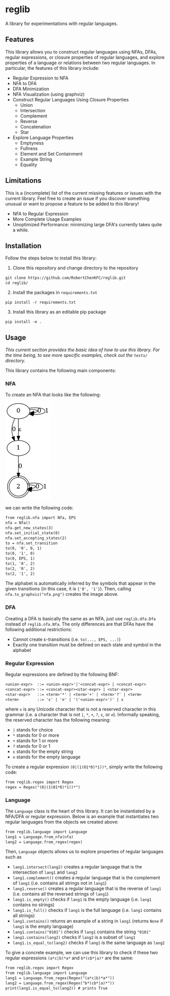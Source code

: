# reglib
A library for experimentations with regular languages.

## Features
This library allows you to construct regular languages using NFAs, DFAs, regular expressions, or closure properties of regular languages, and explore properties of a language or relations between two regular languages. In particular, the features of this library include:
* Regular Expression to NFA
* NFA to DFA
* DFA Minimization
* NFA Visualization (using graphviz)
* Construct Regular Languages Using Closure Properties
  * Union
  * Intersection
  * Complement
  * Reverse
  * Concatenation
  * Star
* Explore Language Properties
  * Emptyness
  * Fullness
  * Element and Set Containment
  * Example String
  * Equality

## Limitations
This is a (incomplete) list of the current missing features or issues with the current library. Feel free to create an issue if you discover something unusual or want to propose a feature to be added to this library!
* NFA to Regular Expression
* More Complete Usage Examples
* Unoptimized Performance: minimizing large DFA's currently takes quite a while.

## Installation
Follow the steps below to install this library:
1. Clone this repository and change directory to the repository
```
git clone https://github.com/RobertChenKFC/reglib.git
cd reglib/
```
2. Install the packages in `requirements.txt`
```
pip install -r requirements.txt
```
3. Install this library as an editable pip package
```
pip install -e .
```

## Usage
*This current section provides the basic idea of how to use this library. For the time being, to see more specific examples, check out the `tests/` directory.*

This library contains the following main components:
### NFA
To create an NFA that looks like the following:

![Example of an NFA](/assets/images/nfa.png)

we can write the following code:
```
from reglib.nfa import Nfa, EPS
nfa = Nfa()
nfa.get_new_states(3)
nfa.set_initial_state(0)
nfa.set_accepting_states(2)
to = nfa.set_transition
to(0, '0', 0, 1)
to(0, '1', 0)
to(0, EPS, 1)
to(1, '0', 2)
to(2, '0', 2)
to(2, '1', 2)
```
The alphabet is automatically inferred by the symbols that appear in the given transitions (in this case, it is `{'0', '1'}`). Then, calling `nfa.to_graphviz("nfa.png")` creates the image above.
### DFA
Creating a DFA is basically the same as an NFA, just use `reglib.dfa.Dfa` instead of `reglib.nfa.Nfa`. The only differences are that DFAs have the following additional restrictions:
* Cannot create ε-transitions (i.e. `to(..., EPS, ...)`)
* Exactly one transition must be defined on each state and symbol in the alphabet
### Regular Expression
Regular expressions are defined by the following BNF:
```
<union-expr>  ::= <union-expr>'|'<concat-expr> | <concat-expr>
<concat-expr> ::= <concat-expr><star-expr> | <star-expr>
<star-expr>   ::= <term>'*' | <term>'+' | <term>'?' | <term>
<term>        ::= 'ε' | '∅' | '('<union-expr>')' | x
```
where `x` is any Unicode character that is not a reserved character in this grammar (i.e. a character that is not `|`, `*`, `+`, `?`, `ε`, or `∅`).
Informally speaking, the reserved character has the following meaning:
* `|` stands for choice
* `*` stands for 0 or more
* `+` stands for 1 or more
* `?` stands for 0 or 1
* `ε` stands for the empty string
* `∅` stands for the empty language

To create a regular expression `(0|(1(01*0)*1))*`, simply write the following code:
```
from reglib.regex import Regex
regex = Regex("(0|(1(01*0)*1))*")
```
### Language
The `Language` class is the heart of this library. It can be instantiated by a NFA/DFA or regular expression.
Below is an example that instantiates two regular languages from the objects we created above:
```
from reglib.language import Language
lang1 = Language.from_nfa(nfa)
lang2 = Language.from_regex(regex)
```
Then, `Language` objects allows us to explore properties of regular languages such as
* `lang1.intersect(lang2)` creates a regular language that is the intersection of `lang1` and `lang2`
* `lang1.complement()` creates a regular language that is the complement of `lang1` (i.e. contains all strings not in `lang1`)
* `lang1.reverse()` creates a regular language that is the reverse of `lang1` (i.e. contains all the reversed strings of `lang1`)
* `lang1.is_empty()` checks if `lang1` is the empty language (i.e. `lang1` contains no strings)
* `lang1.is_full()` checks if `lang1` is the full language (i.e. `lang1` contains all strings)
* `lang1.contains()` returns an example of a string in `lang1` (returns `None` if `lang1` is the empty language)
* `lang1.contains("0101")` checks if `lang1` contains the string `"0101"`
* `lang1.contains(lang2)` checks if `lang2` is a subset of `lang1`
* `lang1.is_equal_to(lang2)` checks if `lang1` is the same language as `lang2`

To give a concrete example, we can use this library to check if these two regular expressions `(a*c|b)*a*` and `b*(cb*|a)*` are the same:
```
from reglib.regex import Regex
from reglib.language import Language
lang1 = Language.from_regex(Regex("(a*c|b)*a*"))
lang2 = Language.from_regex(Regex("b*(cb*|a)*"))
print(lang1.is_equal_to(lang2)) # prints True
```
